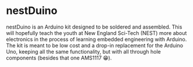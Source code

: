 # nestDuino

nestDuino is an Arduino kit designed to be soldered and assembled. This will hopefully teach the youth at New England Sci-Tech (NEST) more about electronics in the process of learning embedded engineering with Arduino. The kit is meant to be low cost and a drop-in replacement for the Arduino Uno, keeping all the same functionality, but with all through hole components (besides that one AMS1117 😁). 
